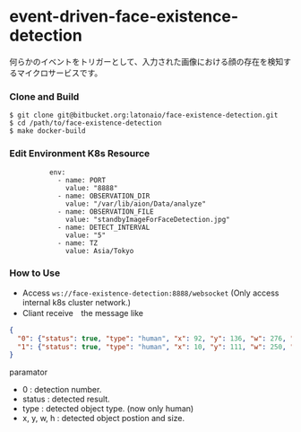 # event-driven-face-existence-detection   
何らかのイベントをトリガーとして、入力された画像における顔の存在を検知するマイクロサービスです。   

### Clone and Build
```
$ git clone git@bitbucket.org:latonaio/face-existence-detection.git
$ cd /path/to/face-existence-detection
$ make docker-build
```

### Edit Environment K8s Resource
```
          env:
            - name: PORT
              value: "8888"
            - name: OBSERVATION_DIR
              value: "/var/lib/aion/Data/analyze"
            - name: OBSERVATION_FILE
              value: "standbyImageForFaceDetection.jpg"
            - name: DETECT_INTERVAL
              value: "5"
            - name: TZ
              value: Asia/Tokyo
```

### How to Use ###

* Access `ws://face-existence-detection:8888/websocket` (Only access internal k8s cluster network.)
* Cliant receive　the message like
```json
{
  "0": {"status": true, "type": "human", "x": 92, "y": 136, "w": 276, "h": 276},
  "1": {"status": true, "type": "human", "x": 10, "y": 111, "w": 250, "h": 246}
}
```
paramator
* 0 : detection number.
* status : detected result.
* type : detected object type. (now only human)
* x, y, w, h : detected object postion and size.